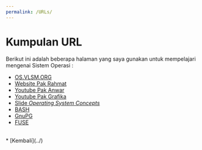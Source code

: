 ```yaml
---
permalink: /URLs/
---
```


# Kumpulan URL

Berikut ini adalah beberapa halaman yang saya gunakan untuk mempelajari mengenai Sistem Operasi :

* [OS.VLSM.ORG](https://os.vlsm.org/)
* [Website Pak Rahmat](https://rahmatm.samik-ibrahim.vlsm.org/)
* [Youtube Pak Anwar](https://www.youtube.com/channel/UCi3sVI10RtRaVWuq1SOVaSg)
* [Youtube Pak Grafika](https://www.youtube.com/channel/UC-NXKW4g0V2F1EJBGgcbgTQ)
* [Slide *Operating System Concepts*](https://codex.cs.yale.edu/avi/courses/CS-423/slides/index.html)
* [BASH](https://programminghistorian.org/en/lessons/intro-to-bash)
* [GnuPG](gnupg.org/documentation/manpage.html)
* [FUSE](https://www.cs.nmsu.edu/~pfeiffer/fuse-tutorial/html/index.html)
<br>
* [Kembali](../)

